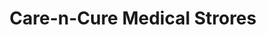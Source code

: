 ---
title: "Care-n-Cure Medical Strores"
url: /bandra-mumbai/care-n-cure-medical-strores/
shop: Drogerie
---